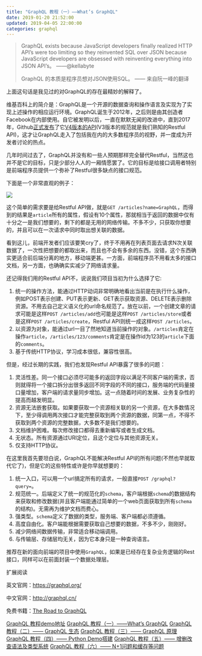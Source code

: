 ```yaml
---
title: "GraphQL 教程（一）——What’s GraphQL"
date: 2019-01-20 21:52:00
updated: 2019-04-05 22:00:00
categories: graphql
---
```


> GraphQL exists because JavaScript developers finally realized HTTP API’s were too limiting so they reinvented SQL over JSON because JavaScript developers are obsessed with reinventing everything into JSON API’s。	——@kellabyte
>
> GraphQL 的本质是程序员想对JSON使用SQL。	—— 来自阮一峰的翻译

上面这句话是我见过的对GraphQL的存在最精妙的解释了。

维基百科上的简介是：GraphQL是一个开源的数据查询和操作语言及实现为了实现上述操作的相应运行环境。GraphQL诞生于2012年，之后则是由其创造者Facebook在内部使用。自它被发明以后，一直在默默无闻的改进中，直到2017年，Github[正式发布](https://blog.github.com/2017-05-22-introducing-github-marketplace-and-more-tools-to-customize-your-workflow/)了它[V4版本的API](https://developer.github.com/v4/)(V3版本的规范就是我们熟知的Restful API)，这才让GraphQL走入了包括我在内的大多数程序员的视野，并一度成为开发者讨论的热点。

<!--more-->

几年时间过去了，GraphQL并没有和一些人预期那样完全替代Restful，当然这也并不是它的目标，只是少部分人人的一厢情愿罢了。它的目标是给接口调用者特别是前端程序员提供一个弥补了Restful很多缺点的接口规范。

下面是一个非常直观的例子：

![](https://haofly.net/uploads/graphql-tutorial-1_01.png)

这个简单的需求要是给Restful API做，就是`GET /articles?name=GraphQL`，而得到的结果是`article`所有的属性，假设有10个属性，那就相当于返回的数据中仅有十分之一是我们想要的，剩下的都是无用的网络传输。不多不少，只获取你想要的，并且可以在一次请求中同时取出想关联的数据。

看到这儿，前端开发者们应该要笑cry了，终于不用再在列表页面去请求N次关联数据了，一次性把想要的都取出来，而且也不会有多余的东西。没错，这个东西确实更适合前后端分离的地方，移动端更甚。一方面，前端程序员不用看太多的接口文档，另一方面，也确确实实减少了网络请求量。

还记得我们用的Restful API不，说说我们项目当初为什么选择了它:

1. 统一的操作方法，能通过HTTP动词非常明确地看出当前是在执行什么操作，例如POST表示创建、PUT表示更新、GET表示获取资源、DELETE表示删除资源。不用去自己定义语义化的url命名规范了。放在以前，一个创建文章的请求可能是这样`POST /articles/add`也可能是这样`POST /articles/store`或者是这样`POST /articles/create`，Restful API则统一成这样`POST /articles`。
2. 以资源为对象，能通过url一目了然地知道当前操作的对象。`/articles`肯定在操作`article`，`/articles/123/comments`肯定是在操作id为123的`article`下面的`comments`。
3. 基于传统HTTP协议，学习成本很低，兼容性很高。

但是，经过长期的实践，我们也发现Restful API暴露了很多的问题：

1. 灵活性差。同一个接口必须尽可能多的返回字段以满足不同客户端的需求，否则就得将一个接口拆分出很多返回不同字段的不同的接口，服务端的代码量接口量增加，客户端的请求量同步增加。这一点随着时间的发展、业务复杂性的提高而越发明显。
2. 资源无法嵌套获取。如果要获取一个资源相关联的另一个资源，在大多数情况下，至少得调用两次接口才能完整获取到两个资源的数据，同第一点，不得不获取到两个资源的完整数据，大多数不是我们想要的。
3. 文档维护困难。每次修改接口都得去重新编写或者生成文档。
4. 无状态。所有资源通过URI定位，且这个定位与其他资源无关。
5. 仅支持HTTP协议。

在这里我首先要坦白说，GraphQL不能解决Restful API的所有问题(不然也早就取代它了)，但是它的这些特性或许是你早就想要的：

1. 统一入口，可以用一个url搞定所有的请求，一般直接`POST /graphql?query=`。
2. 规范统一。后端定义了统一的规范化的`schema`，客户端根据`schema`的数据结构来获取和修改数据(并且客户端能通过简单的一个web页面获取到所有`schema`的结构)。无需再为维护文档而费心。
3. 强类型。`schema`定义了数据的类型，服务端、客户端都必须遵循。
4. 高度自由化。客户端能根据需要获取自己想要的数据，不多不少，刚刚好。
5. 减少网络间数据传输，非常适合移动端调用。
6. 与传输层、存储层均无关，因为它本身只是一种查询语言。

推荐在新的面向前端的项目中使用`GraphQL`，如果是已经存在复杂业务逻辑的Rest接口，同样可以在前面封装一个数据处理层。



扩展阅读

英文官网：<https://graphql.org/>

中文官网：http://graphql.cn/

免费书籍：[The Road to GraphQL](https://www.robinwieruch.de/the-road-to-graphql-book/)



[GraphQL 教程demo地址](https://github.com/haoflynet/graphql-tutorial)
[GraphQL 教程（一）——What’s GraphQL](https://haofly.net/graphql-tutorial-1/)
[GraphQL 教程（二）—— GraphQL 生态](https://haofly.net/graphql-tutorial-2/)
[GraphQL 教程（三）—— GraphQL 原理](https://haofly.net/graphql-tutorial-3/)
[GraphQL 教程（四）—— Python Demo搭建](https://haofly.net/graphql-tutorial-4/)
[GraphQL 教程（五）—— 增删改查语法及类型系统](https://haofly.net/graphql-tutorial-5/)
[GraphQL 教程（六）—— N+1问题和缓存等问题](https://haofly.net/graphql-tutorial-6/)